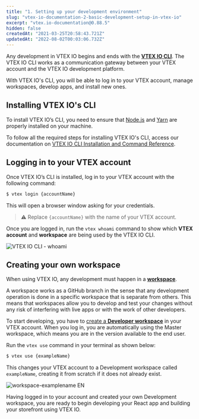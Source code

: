 ```yaml
---
title: "1. Setting up your development environment"
slug: "vtex-io-documentation-2-basic-development-setup-in-vtex-io"
excerpt: "vtex.io-documentation@0.88.5"
hidden: false
createdAt: "2021-03-25T20:58:43.721Z"
updatedAt: "2022-08-02T00:03:06.732Z"
---
```

Any development in VTEX IO begins and ends with the [**VTEX IO CLI**](https://developers.vtex.com/vtex-developer-docs/docs/vtex-io-documentation-vtex-io-cli-installation-and-command-reference). The VTEX IO CLI works as a communication gateway between your VTEX account and the VTEX IO development platform.

With VTEX IO's CLI, you will be able to log in to your VTEX account, manage workspaces, develop apps, and install new ones.

## Installing VTEX IO's CLI

To install VTEX IO’s CLI, you need to ensure that [Node.js](https://nodejs.org/) and [Yarn](https://yarnpkg.com/) are properly installed on your machine. 

To follow all the required steps for installing VTEX IO's CLI, access our documentation on [VTEX IO CLI Installation and Command Reference](https://developers.vtex.com/vtex-developer-docs/docs/vtex-io-documentation-vtex-io-cli-installation-and-command-reference).

## Logging in to your VTEX account

Once VTEX IO’s CLI is installed, log in to your VTEX account with the following command:

```sh
$ vtex login {accountName}
```

This will open a browser window asking for your credentials.

>⚠️ Replace `{accountName}` with the name of your VTEX account.

Once you are logged in, run the `vtex whoami` command to show which **VTEX account** and **workspace** are being used by the VTEX IO CLI. 

![VTEX IO CLI - whoami](https://github.com/vtex-apps/io-documentation/blob/master/docs/en/GettingStarted/develop-storefront-apps-using-react-and-vtex-io/assets/basic-development-setup-in-vtex-io-1.png?raw=true)

## Creating your own workspace

When using VTEX IO, any development must happen in a [**workspace**](https://developers.vtex.com/vtex-developer-docs/docs/vtex-io-documentation-workspace/). 

A workspace works as a GitHub branch in the sense that any development operation is done in a specific workspace that is separate from others. This means that workspaces allow you to develop and test your changes without any risk of interfering with live apps or with the work of other developers.

To start developing, you have to [create a **Developer workspace**](https://developers.vtex.com/vtex-developer-docs/docs/vtex-io-documentation-creating-a-development-workspace/) in your VTEX account. When you log in, you are automatically using the Master workspace, which means you are in the version available to the end user. 

Run the `vtex use` command in your terminal as shown below:

```sh
$ vtex use {exampleName}
```

This changes your VTEX account to a Development workspace called `exampleName`, creating it from scratch if it does not already exist.

![workspace-examplename EN](https://github.com/vtex-apps/io-documentation/blob/master/docs/en/GettingStarted/develop-storefront-apps-using-react-and-vtex-io/assets/basic-development-setup-in-vtex-io-2.png?raw=true)

Having logged in to your account and created your own Development workspace, you are ready to begin developing your React app and building your storefront using VTEX IO.